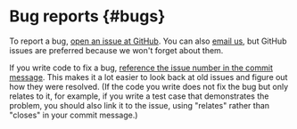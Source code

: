 Bug reports {#bugs}
===========

To report a bug, [open an issue at GitHub](https://github.com/salilab/imp/issues).
You can also [email us](http://integrativemodeling.org/contact.html), but GitHub
issues are preferred because we won't forget about them.

If you write code to fix a bug, [reference the issue number in the commit message](https://help.github.com/articles/closing-issues-via-commit-messages/).
This makes it a lot easier to look back at old issues and figure out how they
were resolved. (If the code you write does not fix the bug but only relates
to it, for example, if you write a test case that demonstrates the problem,
you should also link it to the issue, using "relates" rather than "closes"
in your commit message.)
